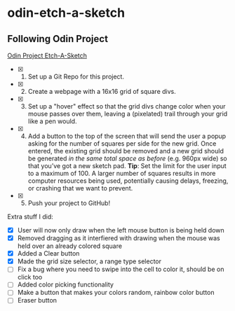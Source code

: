 # odin-etch-a-sketch

## Following Odin Project

[Odin Project Etch-A-Sketch](https://www.theodinproject.com/lessons/foundations-etch-a-sketch "Click Me!")
- [X] 1. Set up a Git Repo for this project.
- [X] 2. Create a webpage with a 16x16 grid of square divs. 
- [X] 3. Set up a "hover" effect so that the grid divs change color when your mouse passes over them, leaving a (pixelated) trail through your grid like a pen would.
- [X] 4. Add a button to the top of the screen that will send the user a popup asking for the number of squares per side for the new grid. Once entered, the existing grid should be removed and a new grid should be generated *in the same total space as before* (e.g. 960px wide) so that you’ve got a new sketch pad. **Tip**: Set the limit for the user input to a maximum of 100. A larger number of squares results in more computer resources being used, potentially causing delays, freezing, or crashing that we want to prevent.
- [X] 5. Push your project to GitHub!

Extra stuff I did:
 - [X] User will now only draw when the left mouse button is being held down
 - [X] Removed dragging as it interfiered with drawing when the mouse was held over an already colored square
 - [X] Added a Clear button
 - [X] Made the grid size selector, a range type selector
 - [ ] Fix a bug where you need to swipe into the cell to color it, should be on click too
 - [ ] Added color picking functionality
 - [ ] Make a button that makes your colors random, rainbow color button
 - [ ] Eraser button
